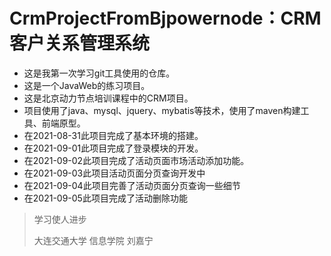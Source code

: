 # CrmProjectFromBjpowernode：CRM客户关系管理系统

- 这是我第一次学习git工具使用的仓库。
- 这是一个JavaWeb的练习项目。
- 这是北京动力节点培训课程中的CRM项目。
- 项目使用了java、mysql、jquery、mybatis等技术，使用了maven构建工具、前端原型。
- 在2021-08-31此项目完成了基本环境的搭建。
- 在2021-09-01此项目完成了登录模块的开发。
- 在2021-09-02此项目完成了活动页面市场活动添加功能。
- 在2021-09-03此项目活动页面分页查询开发中
- 在2021-09-04此项目完善了活动页面分页查询一些细节
- 在2021-09-05此项目完成了活动删除功能



> 学习使人进步
> 
> 大连交通大学 信息学院 刘嘉宁
